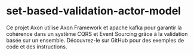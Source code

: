 # set-based-validation-actor-model
Ce projet Axon utilise Axon Framework et apache kafka pour garantir la cohérence dans un système CQRS et Event Sourcing grâce à la validation basée sur un ensemble.
Découvrez-le sur GitHub pour des exemples de code et des instructions.
